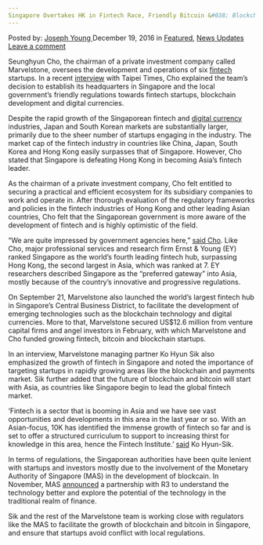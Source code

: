 ```yaml
---
Singapore Overtakes HK in Fintech Race, Friendly Bitcoin &#038; Blockchain Regulations
---
```

<article class="post-listing post-17016 post type-post status-publish format-standard has-post-thumbnail hentry category-deepdot-news category-news-updates tag-bitcoin tag-blockchain tag-fintech tag-friendly tag-hk tag-overtakes tag-race tag-regulations tag-singapore">
    <div class="post-inner">
    <p class="post-meta">
    <span>Posted by: <a href="https://www.deepdotweb.com/author/josephyoung/" title="">Joseph Young </a></span>
    <span>December 19, 2016</span>
    <span>in <a href="https://www.deepdotweb.com/category/deepdot-news/" rel="category tag">Featured</a>, <a href="https://www.deepdotweb.com/category/news-updates/" rel="category tag">News Updates</a></span>
    <span><a href="https://www.deepdotweb.com/2016/12/19/singapore-overtakes-hk-fintech-race-friendly-bitcoin-blockchain-regulations/#respond">Leave a comment</a></span>
    </p>
    <div class="clear"></div>
    <div class="entry">
    <p>Seunghyun Cho, the chairman of a private investment company called Marvelstone, oversees the development and operations of six <a href="https://www.deepdotweb.com/2016/07/26/blockchain-finance-management-fields-fintech-govtech-cases-blockchain-conference-kiev/">fintech</a> startups. In a recent <a href="http://www.taipeitimes.com/News/biz/archives/2016/12/11/2003660959">interview</a> with Taipei Times, Cho explained the team’s decision to establish its headquarters in Singapore and the local government’s friendly regulations towards fintech startups, blockchain development and digital currencies.</p>
    <p>Despite the rapid growth of the Singaporean fintech and <a href="https://www.deepdotweb.com/2016/09/22/europol-interpol-join-forces-fight-bitcoin-money-laundering/">digital currency</a> industries, Japan and South Korean markets are substantially larger, primarily due to the sheer number of startups engaging in the industry. The market cap of the fintech industry in countries like China, Japan, South Korea and Hong Kong easily surpasses that of Singapore. However, Cho stated that Singapore is defeating Hong Kong in becoming Asia’s fintech leader.</p>
    <p>As the chairman of a private investment company, Cho felt entitled to securing a practical and efficient ecosystem for its subsidiary companies to work and operate in. After thorough evaluation of the regulatory frameworks and policies in the fintech industries of Hong Kong and other leading Asian countries, Cho felt that the Singaporean government is more aware of the development of fintech and is highly optimistic of the field.</p>
    <p>“We are quite impressed by government agencies here,” <a href="http://www.taipeitimes.com/News/biz/archives/2016/12/11/2003660959">said Cho</a>. Like Cho, major professional services and research firm Ernst &amp; Young (EY) ranked Singapore as the world’s fourth leading fintech hub, surpassing Hong Kong, the second largest in Asia, which was ranked at 7. EY researchers described Singapore as the “preferred gateway” into Asia, mostly because of the country’s innovative and progressive regulations.</p>
    <p>On September 21, Marvelstone also launched the world’s largest fintech hub in Singapore’s Central Business District, to facilitate the development of emerging technologies such as the blockchain technology and digital currencies. More to that, Marvelstone secured US$12.6 million from venture capital firms and angel investors in February, with which Marvelstone and Cho funded growing fintech, bitcoin and blockchain startups.</p>
    <p>In an interview, Marvelstone managing partner Ko Hyun Sik also emphasized the growth of fintech in Singapore and noted the importance of targeting startups in rapidly growing areas like the blockchain and payments market. Sik further added that the future of blockchain and bitcoin will start with Asia, as countries like Singapore begin to lead the global fintech market.</p>
    <p>‘Fintech is a sector that is booming in Asia and we have see vast opportunities and developments in this area in the last year or so. With an Asian-focus, 10K has identified the immense growth of fintech so far and is set to offer a structured curriculum to support to increasing thirst for knowledge in this area, hence the Fintech Institute.’ <a href="https://www.linkedin.com/pulse/blockchain-fintech-future-starts-asia-edward-musinski">said</a> Ko Hyun-Sik.</p>
    <p>In terms of regulations, the Singaporean authorities have been quite lenient with startups and investors mostly due to the involvement of the Monetary Authority of Singapore (MAS) in the development of blockcain. In November, MAS <a href="http://www.mas.gov.sg/News-and-Publications/Media-Releases/2016/MAS-experimenting-with-Blockchain-Technology.aspx">announced</a> a partnership with R3 to understand the technology better and explore the potential of the technology in the traditional realm of finance.</p>
    <p>Sik and the rest of the Marvelstone team is working close with regulators like the MAS to facilitate the growth of blockchain and bitcoin in Singapore, and ensure that startups avoid conflict with local regulations.</p>
    </div>
    <span style="display:none"><a href="https://www.deepdotweb.com/tag/bitcoin/" rel="tag">bitcoin</a> <a href="https://www.deepdotweb.com/tag/blockchain/" rel="tag">blockchain</a> <a href="https://www.deepdotweb.com/tag/fintech/" rel="tag">fintech</a> <a href="https://www.deepdotweb.com/tag/friendly/" rel="tag">friendly</a> <a href="https://www.deepdotweb.com/tag/hk/" rel="tag">hk</a> <a href="https://www.deepdotweb.com/tag/overtakes/" rel="tag">overtakes</a> <a href="https://www.deepdotweb.com/tag/race/" rel="tag">race</a> <a href="https://www.deepdotweb.com/tag/regulations/" rel="tag">regulations</a> <a href="https://www.deepdotweb.com/tag/singapore/" rel="tag">singapore</a></span> <span style="display:none" class="updated">2016-12-19</span>
    <div style="display:none" class="vcard author" itemprop="author" itemscope itemtype="http://schema.org/Person"><strong class="fn" itemprop="name"><a href="https://www.deepdotweb.com/author/josephyoung/" title="Posts by Joseph Young" rel="author">Joseph Young</a></strong></div>
    </div>
</article>

